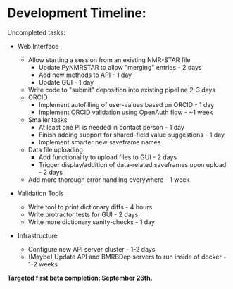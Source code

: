 # Development Timeline: 

Uncompleted tasks:

* Web Interface
    * Allow starting a session from an existing NMR-STAR file
        * Update PyNMRSTAR to allow "merging" entries - 2 days
        * Add new methods to API - 1 day
        * Update GUI - 1 day
    * Write code to "submit" deposition into existing pipeline 2-3 days
    * ORCID
        * Implement autofilling of user-values based on ORCID - 1 day
        * Implement ORCID validation using OpenAuth flow - ~1 week
    * Smaller tasks
        * At least one PI is needed in contact person - 1 day
        * Finish adding support for shared-field value suggestions - 1 day
        * Implement smarter new saveframe names
    * Data file uploading
        * Add functionality to upload files to GUI - 2 days
        * Trigger display/addition of data-related saveframes upon upload - 2 days
    * Add more thorough error handling everywhere - 1 week

* Validation Tools
    * Write tool to print dictionary diffs - 4 hours
    * Write protractor tests for GUI - 2 days
    * Write more dictionary sanity-checks - 1 day
     
* Infrastructure
    * Configure new API server cluster - 1-2 days
    * (Maybe) Update API and BMRBDep servers to run inside of docker - 1-2 weeks 

<b>Targeted first beta completion: September 26th.</b>

